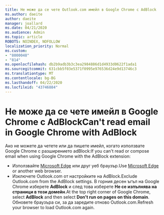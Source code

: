 ```yaml
---
title: Не може да се чете Outlook.com имейл в Google Chrome с AdBlock
ms.author: daeite
author: daeite
manager: joallard
ms.date: 04/21/2020
ms.audience: Admin
ms.topic: article
ROBOTS: NOINDEX, NOFOLLOW
localization_priority: Normal
ms.custom:
- "8000048"
- "814"
ms.openlocfilehash: db2b9adb3b3c3ea2984886d1d4933d0622f1ada1
ms.sourcegitcommit: 631cbb5f03e5371f0995e976536d24e9d13746c3
ms.translationtype: MT
ms.contentlocale: bg-BG
ms.lasthandoff: 04/22/2020
ms.locfileid: "43746884"
---
```

# <a name="cant-read-email-in-google-chrome-with-adblock"></a><span data-ttu-id="8a00f-102">Не може да се чете имейл в Google Chrome с AdBlock</span><span class="sxs-lookup"><span data-stu-id="8a00f-102">Can't read email in Google Chrome with AdBlock</span></span>

<span data-ttu-id="8a00f-103">Ако не можете да четете или да пишете имейл, когато използвате Google Chrome с разширението adBlock:</span><span class="sxs-lookup"><span data-stu-id="8a00f-103">If you can't read or compose email when using Google Chrome with the AdBlock extension:</span></span>

- <span data-ttu-id="8a00f-104">Използвайте [Microsoft Edge](https://go.microsoft.com/fwlink/p/?linkid=2001503&amp;clcid=0x409) или друг уеб браузър.</span><span class="sxs-lookup"><span data-stu-id="8a00f-104">Use [Microsoft Edge](https://go.microsoft.com/fwlink/p/?linkid=2001503&amp;clcid=0x409) or another web browser.</span></span>
- <span data-ttu-id="8a00f-105">Изключете Outlook.com от настройките на AdBlock.</span><span class="sxs-lookup"><span data-stu-id="8a00f-105">Exclude Outlook.com from the AdBlock settings.</span></span> <span data-ttu-id="8a00f-106">В горния десен ъгъл на Google Chrome изберете **AdBlock** и след това изберете **Не се изпълнява на страници в този домейн**.</span><span class="sxs-lookup"><span data-stu-id="8a00f-106">At the top right corner of Google Chrome, select **AdBlock** and then select **Don't run on pages on this domain**.</span></span> <span data-ttu-id="8a00f-107">Обновете браузъра си, за да заредите отново Outlook.com.</span><span class="sxs-lookup"><span data-stu-id="8a00f-107">Refresh your browser to load Outlook.com again.</span></span>